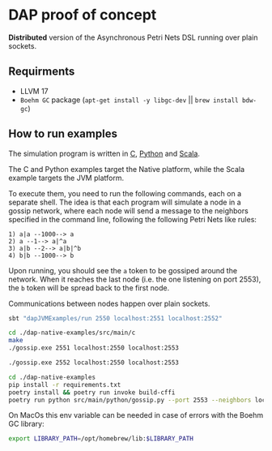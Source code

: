 # DAP proof of concept

**Distributed** version of the Asynchronous Petri Nets DSL running over plain sockets.

## Requirments

- LLVM 17
- `Boehm GC` package (`apt-get install -y libgc-dev` || `brew install bdw-gc`)

## How to run examples

The simulation program is written in [C](./dap-native-examples/src/main/c/gossip.c), [Python](./dap-native-examples/src/main/python/gossip.py) and [Scala](./dap-jvm-examples/src/main/scala/it/unibo/dap/examples/GossipSimulationApp.scala).

The C and Python examples target the Native platform, while the Scala example targets the JVM platform.

To execute them, you need to run the following commands, each on a separate shell.
The idea is that each program will simulate a node in a gossip network, where each node will send a message to the neighbors specified in the command line, following the following  Petri Nets like rules:

```
1) a|a --1000--> a
2) a --1--> a|^a
3) a|b --2--> a|b|^b
4) b|b --1000--> b
```

Upon running, you should see the `a` token to be gossiped around the network.
When it reaches the last node (i.e. the one listening on port 2553), the `b` token will be spread back to the first node.

Communications between nodes happen over plain sockets.

```bash
sbt "dapJVMExamples/run 2550 localhost:2551 localhost:2552"
```

```bash
cd ./dap-native-examples/src/main/c
make
./gossip.exe 2551 localhost:2550 localhost:2553
```

```bash
./gossip.exe 2552 localhost:2550 localhost:2553
```

```bash
cd ./dap-native-examples
pip install -r requirements.txt
poetry install && poetry run invoke build-cffi
poetry run python src/main/python/gossip.py --port 2553 --neighbors localhost:2551 localhost:2552
```

On MacOs this env variable can be needed in case of errors with the Boehm GC library:

```bash
export LIBRARY_PATH=/opt/homebrew/lib:$LIBRARY_PATH
```
